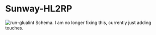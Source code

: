 # Sunway-HL2RP
![run-glualint](https://github.com/FPtje/DarkRP/workflows/run-glualint/badge.svg?branch=master)
Schema.
I am no longer fixing this, currently just adding touches.
